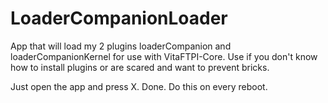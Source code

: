 # LoaderCompanionLoader

App that will load my 2 plugins loaderCompanion and loaderCompanionKernel for use with VitaFTPI-Core. Use if you don't know how to install plugins or are scared and want to prevent bricks.

Just open the app and press X. Done. Do this on every reboot.
